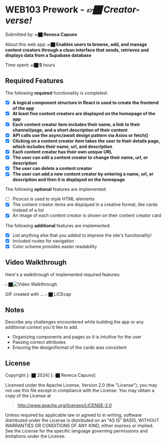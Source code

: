 # WEB103 Prework - *👉🏿 Creator-verse!*

Submitted by: **👉🏿 Reneca Capuno**

About this web app: **👉🏿 Enables users to browse, add, and manage content creators through a clean interface that sends, retrieves and displays data from a Supabase database**

Time spent: **👉🏿 5** hours

## Required Features

The following **required** functionality is completed:

<!-- 👉🏿👉🏿👉🏿 Make sure to check off completed functionality below -->
- [x] **A logical component structure in React is used to create the frontend of the app**
- [x] **At least five content creators are displayed on the homepage of the app**
- [x] **Each content creator item includes their name, a link to their channel/page, and a short description of their content**
- [x] **API calls use the async/await design pattern via Axios or fetch()**
- [x] **Clicking on a content creator item takes the user to their details page, which includes their name, url, and description**
- [x] **Each content creator has their own unique URL**
- [x] **The user can edit a content creator to change their name, url, or description**
- [x] **The user can delete a content creator**
- [x] **The user can add a new content creator by entering a name, url, or description and then it is displayed on the homepage**

The following **optional** features are implemented:

- [ ] Picocss is used to style HTML elements
- [x] The content creator items are displayed in a creative format, like cards instead of a list
- [x] An image of each content creator is shown on their content creator card

The following **additional** features are implemented:

* [x] List anything else that you added to improve the site's functionality!
* [x] Included routes for navigation
* [x] Color scheme provides easier readability

## Video Walkthrough

Here's a walkthrough of implemented required features:

👉🏿<img src='https://i.giphy.com/media/v1.Y2lkPTc5MGI3NjExdmZwbjhkZTEzMnNoanljbTAzbWJuNHFhZWMweXFrbm52amZmYWlkaiZlcD12MV9pbnRlcm5hbF9naWZfYnlfaWQmY3Q9Zw/leC7Z0zCs8tuAlcheK/giphy.gif' title='Video Walkthrough' width='' alt='Video Walkthrough' />

<!-- Replace this with whatever GIF tool you used! -->
GIF created with ...  👉🏿 LICEcap
<!-- Recommended tools:
[Kap](https://getkap.co/) for macOS
[ScreenToGif](https://www.screentogif.com/) for Windows
[peek](https://github.com/phw/peek) for Linux. -->

## Notes

Describe any challenges encountered while building the app or any additional context you'd like to add.
- Organizing components and pages so it is intuitive for the user
- Passing correct attributes
- Ensuring the design/format of the cards was consistent

## License

Copyright [👉🏿 2024] [👉🏿 Reneca Capuno]

Licensed under the Apache License, Version 2.0 (the "License"); you may not use this file except in compliance with the License. You may obtain a copy of the License at

> http://www.apache.org/licenses/LICENSE-2.0

Unless required by applicable law or agreed to in writing, software distributed under the License is distributed on an "AS IS" BASIS, WITHOUT WARRANTIES OR CONDITIONS OF ANY KIND, either express or implied. See the License for the specific language governing permissions and limitations under the License.

